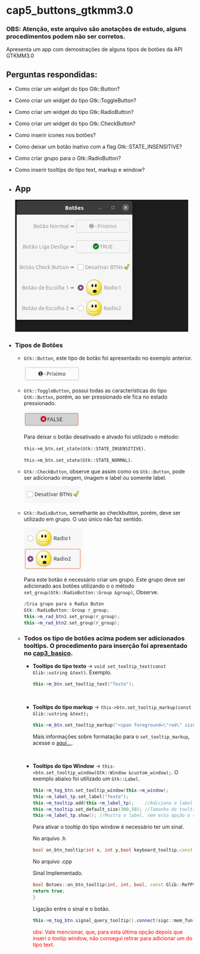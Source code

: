 # cap5_buttons_gtkmm3.0
### OBS: Atenção, este arquivo são anotações de estudo, alguns procedimentos podem não ser corretos.
Apresenta um app com demostrações de alguns tipos de botões da API GTKMM3.0

## Perguntas respondidas:

* Como criar um widget do tipo Gtk::Button?
* Como criar um widget do tipo Gtk::ToggleButton?
* Como criar um widget do tipo Gtk::RadioButton?
* Como criar um widget do tipo Gtk::CheckButton?
* Como inserir icones nos botões?
* Como deixar um botão inativo com a flag Gtk::STATE_INSENSITIVE?
* Como criar grupo para o Gtk::RadioButton?
* Como inserir tooltips do tipo text, markup e window?

* ## App

    ![](DOC/app.gif)

* ### Tipos de Botões 

    * `Gtk::Button`, este tipo de botão foi apresentado no exemplo anterior.

        ![](DOC/button.png)

    * `Gtk::ToggleButton`, possui todas as características do tipo `GtK::Button`, porém, ao ser pressionado ele fica no estado pressionado. 

        ![](DOC/toggleb.png)     

        Para deixar o botão desativado e atvado foi utilizado o método:
        
        `this->m_btn.set_state(Gtk::STATE_INSENSITIVE)`.
        
        `this->m_btn.set_state(Gtk::STATE_NORMAL)`.

    * `Gtk::CheckButton`, observe que assim como os `Gtk::Button`, pode ser adicionado imagem, imagem e label ou somente label.


        ![](DOC/ckbutton.png)

    * `Gtk::RadioButton`, semelhante ao checkbutton, porém, deve ser utilizado em grupo. O uso único não faz sentido. 

        ![](DOC/radiobutton.png)

        Para este botão é necessário criar um grupo. Este grupo deve ser adicionado aos botões utilizando o o método `set_group(Gtk::RadioButton::Group &group)`, Observe.

        ~~~c++
        /Cria grupo para o Radio Buton
        Gtk::RadioButton::Group r_group; 
        this->m_rad_btn1.set_group(r_group); 
        this->m_rad_btn2.set_group(r_group);
        ~~~

    * ### Todos os tipo de botões acima podem ser adicionados tooltips. O procedimento para inserção foi apresentado no [cap3_basico](https://github.com/upuaut-wq/cap3_basico).


        * **Tooltips do tipo texto** -> `void set_tooltip_text(const Glib::ustring &text)`. Exemplo.
        
            ~~~c++ 
            this->m_btn.set_tooltip_text("Texto");
            ~~~
        <br>
        
        * **Tooltips do tipo markup** -> `this->btn.set_tooltip_markup(const Glib::ustring &text);`

            ~~~c++
            this->m_btn.set_tooltip_markup("<span foreground=\"red\" size=\"medium\">ToolTip com Tags</span>!!!");
            ~~~

            Mais informações sobre formatação para o `set_tooltip_markup`, acesse o [aqui...](https://docs.gtk.org/Pango/pango_markup.html).

        <br>

        * **Tooltips do tipo Window** -> `this->btn.set_tooltip_window(Gtk::Window &custom_window);`. O exemplo abaixo foi utilizado um `Gtk::Label`.

            ~~~c++
            this->m_tog_btn.set_tooltip_window(this->m_window);
            this->m_label_tp.set_label("Texto");
            this->m_tooltip.add(this->m_label_tp);    //Adiciona o label ao tooltip.
            this->m_tooltip.set_default_size(300,50); //Tamanho do tooltip.
            this->m_label_tp.show(); //Mostra o label, sem esta opção o tooltip vai aparecer sem conteudo 
            ~~~

            Para ativar o tooltip do tipo window é necessário ter um sinal.

            No arquivo .h

            ~~~c++
            bool on_btn_tooltip(int x, int y,bool keyboard_tooltip,const Glib::RefPtr<Gtk::Tooltip> &tooltip);
            ~~~

            No arquivo .cpp

            Sinal Implementado.

            ~~~c++
            bool Botoes::on_btn_tooltip(int, int, bool, const Glib::RefPtr<Gtk::Tooltip>&){
            return true;
            }   
            ~~~

            Ligação entre o sinal e o botão.

            ~~~c++
            this->m_tog_btn.signal_query_tooltip().connect(sigc::mem_fun(*this,&Botoes::on_btn_tooltip));
            ~~~
    
            <span style="color:Red"> obs: Vale mencionar, que, para esta última opção depois que inseri o tootip window, não consegui retirar para adicionar um do tipo text.</span>


     
